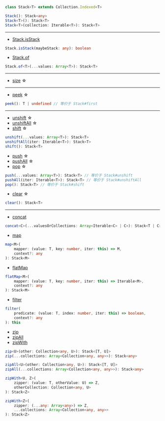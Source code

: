 ```ts
class Stack<T> extends Collection.Indexed<T>
```

```ts
Stack(): Stack<any>
Stack<T>(): Stack<T>
Stack<T>(collection: Iterable<T>): Stack<T>
```

---

- [Stack.isStack](https://facebook.github.io/immutable-js/docs/#/Stack/isStack)

```ts
Stack.isStack(maybeStack: any): boolean
```

- [Stack.of](https://facebook.github.io/immutable-js/docs/#/Stack/of)

```ts
Stack.of<T>(...values: Array<T>): Stack<T>
```

---

- [size](https://facebook.github.io/immutable-js/docs/#/Stack/size) ☆

---

- [peek](https://facebook.github.io/immutable-js/docs/#/Stack/peek) ☆

```ts
peek(): T | undefined // 等价于 Stack#first
```

---

- [unshift](https://facebook.github.io/immutable-js/docs/#/Stack/unshift) ☆
- [unshiftAll](https://facebook.github.io/immutable-js/docs/#/Stack/unshiftAll) ☆
- [shift](https://facebook.github.io/immutable-js/docs/#/Stack/shift) ☆

```ts
unshift(...values: Array<T>): Stack<T>
unshiftAll(iter: Iterable<T>): Stack<T>
shift(): Stack<T>
```

- [push](https://facebook.github.io/immutable-js/docs/#/Stack/push) ☆
- [pushAll](https://facebook.github.io/immutable-js/docs/#/Stack/pushAll) ☆
- [pop](https://facebook.github.io/immutable-js/docs/#/Stack/pop) ☆

```ts
push(...values: Array<T>): Stack<T> // 等价于 Stack#unshift
pushAll(iter: Iterable<T>): Stack<T> // 等价于 Stack#unshiftAll
pop(): Stack<T> // 等价于 Stack#shift
```

- [clear](https://facebook.github.io/immutable-js/docs/#/Stack/clear) ☆

```ts
clear(): Stack<T>
```

---

- [concat](https://facebook.github.io/immutable-js/docs/#/Stack/concat)

```ts
concat<C>(...valuesOrCollections: Array<Iterable<C> | C>): Stack<T | C>
```

- [map](https://facebook.github.io/immutable-js/docs/#/Stack/map)

```ts
map<M>(
    mapper: (value: T, key: number, iter: this) => M,
    context?: any
): Stack<M>
```

- [flatMap](https://facebook.github.io/immutable-js/docs/#/Stack/flatMap)

```ts
flatMap<M>(
    mapper: (value: T, key: number, iter: this) => Iterable<M>,
    context?: any
): Stack<M>
```

- [filter](https://facebook.github.io/immutable-js/docs/#/Stack/filter)

```ts
filter(
    predicate: (value: T, index: number, iter: this) => boolean,
    context?: any
): this
```

- [zip](https://facebook.github.io/immutable-js/docs/#/Stack/zip)
- [zipAll](https://facebook.github.io/immutable-js/docs/#/Stack/zipAll)
- [zipWith](https://facebook.github.io/immutable-js/docs/#/Stack/zipWith)

```ts
zip<U>(other: Collection<any, U>): Stack<[T, U]>
zip(...collections: Array<Collection<any, any>>): Stack<any>

zipAll<U>(other: Collection<any, U>): Stack<[T, U]>
zipAll(...collections: Array<Collection<any, any>>): Stack<any>

zipWith<U, Z>(
    zipper: (value: T, otherValue: U) => Z,
    otherCollection: Collection<any, U>
): Stack<Z>

zipWith<Z>(
    zipper: (...any: Array<any>) => Z,
    ...collections: Array<Collection<any, any>>
): Stack<Z>
```
